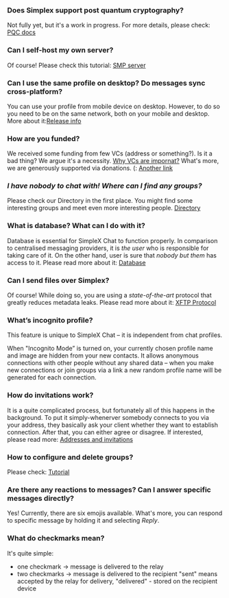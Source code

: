### Does Simplex support post quantum cryptography?
Not fully yet, but it's a work in progress. For more details, please check:  [PQC docs](https://github.com/simplex-chat/simplex-chat/blob/stable/docs/rfcs/2023-09-30-pq-double-ratchet.md)
### Can I self-host my own server?
Of course! Please check this tutorial: [SMP server](https://simplex.chat/docs/server.html)
### Can I use the same profile on desktop? Do messages sync cross-platform?
You can use your profile from mobile device on desktop. However, to do so you need to be on the same network, both on your mobile and desktop. More about it:[Release info](http://simplex.chat/blog/20231125-simplex-chat-v5-4-link-mobile-desktop-quantum-resistant-better-groups.html#link-mobile-and-desktop-apps-via-secure-quantum-resistant-protocol)
### How are you funded?
We received some funding from few VCs (address or something?). Is it a bad thing? We argue it's a necessity. [Why VCs are impornat?](https://www.poberezkin.com/posts/2023-10-31-why-privacy-impossible-without-venture-funding.html) What's more, we are generously supported via donations. (: [Another link](https://simplex.chat/blog/20230422-simplex-chat-vision-funding-v5-videos-files-passcode.html#how-is-it-funded-and-what-is-the-business-model)
### _I have nobody to chat with! Where can I find any groups?_
Please check our Directory in the first place. You might find some interesting groups and meet even more interesting people. [Directory]( http://simplex.chat/docs/directory.html)
### What is database? What can I do with it?
Database is essential for SimpleX Chat to function properly. In comparison to centralised messaging providers, it is _the user_ who is responsible for taking care of it. On the other hand, user is sure that _nobody but them_ has access to it. Please read more about it: [Database](http://simplex.chat/docs/guide/managing-data.html)
### Can I send files over Simplex? 
Of course! While doing so, you are using a _state-of-the-art_ protocol that greatly reduces metadata leaks. Please read more about it: [XFTP Protocol](https://simplex.chat/blog/20230301-simplex-file-transfer-protocol.html)
### What’s incognito profile?
 This feature is unique to SimpleX Chat – it is independent from chat profiles. 

When "Incognito Mode” is turned on, your currently chosen profile name and image are hidden from your new contacts. It allows anonymous connections with other people without any shared data – when you make new connections or join groups via a link a new random profile name will be generated for each connection. 
### How do invitations work?
It is a quite complicated process, but fortunately all of this happens in the background. 
To put it simply-whenerver somebody connects to you via your address, they basically ask your client whether they want to establish connection. After that, you can either agree or disagree.
If interested, please read more: [Addresses and invitations](https://simplex.chat/docs/guide/making-connections.html)
### How to configure and delete groups?
Please check: [Tutorial](https://simplex.chat/docs/guide/secret-groups.html)
### Are there any reactions to messages? Can I answer specific messages directly?
Yes! Currently, there are six emojis available. What's more, you can respond to specific message by holding it and selecting _Reply_.
### What do checkmarks mean?
It's quite simple:
- one checkmark -> message is delivered to the relay
- two checkmarks -> message is delivered to the recipient
"sent" means accepted by the relay for delivery, "delivered" - stored on the recipient device